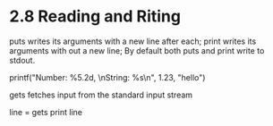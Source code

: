# 2.8 Reading and Riting

puts writes its arguments with a new line after each;
print writes its arguments with out a new line;
By default both puts and print write to stdout.

printf("Number: %5.2d, \nString: %s\n", 1.23, "hello")

gets fetches input from the standard input stream

line = gets
print line
